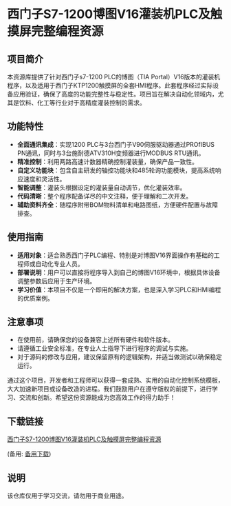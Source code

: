 # 西门子S7-1200博图V16灌装机PLC及触摸屏完整编程资源

## 项目简介

本资源库提供了针对西门子s7-1200 PLC的博图（TIA Portal）V16版本的灌装机程序，以及适用于西门子KTP1200触摸屏的全套HMI程序。此套程序经过实际设备应用验证，确保了高度的功能完整性与稳定性。项目旨在解决自动化领域内，尤其是饮料、化工等行业对于高精度灌装控制的需求。

## 功能特性

- **全面通讯集成**：实现1200 PLC与3台西门子V90伺服驱动器通过PROfIBUS PN通讯，同时与3台施耐德ATV310H变频器进行MODBUS RTU通讯。
- **精准控制**：利用两路高速计数器精确控制灌装量，确保产品一致性。
- **自定义功能块**：包含自主研发的轴控功能块和485轮询功能模块，提高系统响应速度和灵活性。
- **智能调整**：灌装头根据设定的灌装量自动调节，优化灌装效率。
- **代码清晰**：整个程序配备详尽的中文注释，便于理解和二次开发。
- **辅助资料齐全**：随程序附带BOM物料清单和电路图纸，方便硬件配置与故障排查。

## 使用指南

- **适用对象**：适合熟悉西门子PLC编程、特别是对博图V16界面操作有基础的工程师或自动化专业人员。
- **部署说明**：用户可以直接将程序导入到自己的博图V16环境中，根据具体设备调整参数后应用于生产环境。
- **学习价值**：本项目不仅是一个即用的解决方案，也是深入学习PLC和HMI编程的优质案例。

## 注意事项

- 在使用前，请确保您的设备兼容上述所有硬件和软件版本。
- 请遵循工业安全标准，在专业人士指导下进行程序的调试与实施。
- 对于源码的修改与应用，建议保留原有的逻辑架构，并适当做测试以确保稳定运行。

通过这个项目，开发者和工程师可以获得一套成熟、实用的自动化控制系统模板，大大加速新项目或设备改造的进程。我们鼓励用户在遵守版权的前提下，进行学习、交流和创新。希望这份资源能成为您高效工作的得力助手！

## 下载链接
[西门子S7-1200博图V16灌装机PLC及触摸屏完整编程资源]() 

(备用: [备用下载](https://pan.baidu.com/s/1EdABqfXJBsaBGpRnSWUv_A?pwd=1234))

## 说明

该仓库仅用于学习交流，请勿用于商业用途。
